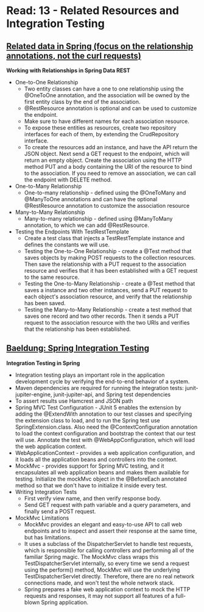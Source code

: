 # Read: 13 - Related Resources and Integration Testing

## [Related data in Spring (focus on the relationship annotations, not the curl requests)](https://www.baeldung.com/spring-data-rest-relationships)
**Working with Relationships in Spring Data REST**
  * One-to-One Relationship
    - Two entity classes can have a one to one relationship using the @OneToOne annotation, and the association will be owned by the first entity class by the end of the association.
    - @RestResource annotation is optional and can be used to customize the endpoint.
    - Make sure to have different names for each association resource.
    - To expose these entities as resources, create two repository interfaces for each of them, by extending the CrudRepository interface.
    - To create the resources add an instance, and have the API return the JSON object. Next send a GET request to the endpoint, which will return an empty object. Create the association using the HTTP method PUT and a body containing the URI of the resource to bind to the association. If you need to remove an association, we can call the endpoint with DELETE method.
  * One-to-Many Relationship
    - One-to-many relationship - defined using the @OneToMany and @ManyToOne annotations and can have the optional @RestResource annotation to customize the association resource
  * Many-to-Many Relationship
    - Many-to-many relationship - defined using @ManyToMany annotation, to which we can add @RestResource.
  * Testing the Endpoints With TestRestTemplate
    - Create a test class that injects a TestRestTemplate instance and defines the constants we will use.
    - Testing the One-to-One Relationship - create a @Test method that saves objects by making POST requests to the collection resources. Then save the relationship with a PUT request to the association resource and verifies that it has been established with a GET request to the same resource.
    - Testing the One-to-Many Relationship - create a @Test method that saves a instance and two other instances, send a PUT request to each object's association resource, and verify that the relationship has been saved.
    - Testing the Many-to-Many Relationship - create a test method that saves one record and two other records. Then it sends a PUT request to the association resource with the two URIs and verifies that the relationship has been established.


## [Baeldung: Spring Integration Testing](https://www.baeldung.com/integration-testing-in-spring)
**Integration Testing in Spring**
  * Integration testing plays an important role in the application development cycle by verifying the end-to-end behavior of a system.
  * Maven dependencies are required for running the integration tests: junit-jupiter-engine, junit-jupiter-api, and Spring test dependencies 
  * To assert results use Hamcrest and JSON path
  * Spring MVC Test Configuration - JUnit 5 enables the extension by adding the @ExtendWith annotation to our test classes and specifying the extension class to load, and to run the Spring test use SpringExtension.class. Also need the @ContextConfiguration annotation to load the context configuration and bootstrap the context that our test will use. Annotate the test with @WebAppConfiguration, which will load the web application context.
  * WebApplicationContext - provides a web application configuration, and it loads all the application beans and controllers into the context.
  * MockMvc - provides support for Spring MVC testing, and it encapsulates all web application beans and makes them available for testing. Initialize the mockMvc object in the @BeforeEach annotated method so that we don't have to initialize it inside every test.
  * Writing Integration Tests
    - First verify view name, and then verify response body.  
    - Send GET request with path variable and a query parameters, and finally send a POST request.
  * MockMvc Limitations 
    - MockMvc provides an elegant and easy-to-use API to call web endpoints and to inspect and assert their response at the same time, but has limitations.
    -  It uses a subclass of the DispatcherServlet to handle test requests, which is responsible for calling controllers and performing all of the familiar Spring magic. The MockMvc class wraps this TestDispatcherServlet internally, so every time we send a request using the perform() method, MockMvc will use the underlying TestDispatcherServlet directly. Therefore, there are no real network connections made, and won't test the whole network stack.
    - Spring prepares a fake web application context to mock the HTTP requests and responses, it may not support all features of a full-blown Spring application.